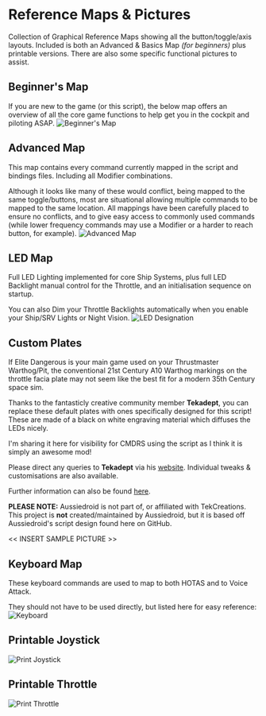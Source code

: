 # Reference Maps & Pictures #

Collection of Graphical Reference Maps showing all the button/toggle/axis layouts. Included is both an Advanced & Basics Map _(for beginners)_ plus printable versions. There are also some specific functional pictures to assist.

## Beginner's Map ##
If you are new to the game (or this script), the below map offers an overview of all the core game functions to help get you in the cockpit and piloting ASAP.
![Beginner's Map](https://github.com/Aussiedroid/AD-EDWarthogEnhancedScript/blob/master/Maps/Beginners-Map.jpg "Beginner's Map (Full)")

## Advanced Map ##
This map contains every command currently mapped in the script and bindings files. Including all Modifier combinations.

Although it looks like many of these would conflict, being mapped to the same toggle/buttons, most are situational allowing multiple commands to be mapped to the same location. All mappings have been carefully placed to ensure no conflicts, and to give easy access to commonly used commands (while lower frequency commands may use a Modifier or a harder to reach button, for example).
![Advanced Map](https://github.com/Aussiedroid/AD-EDWarthogEnhancedScript/blob/master/Maps/Advanced-Map.jpg "Advanced Map (Full)")

## LED Map ##
Full LED Lighting implemented for core Ship Systems, plus full LED Backlight manual control for the Throttle, and an initialisation sequence on startup.

You can also Dim your Throttle Backlights automatically when you enable your Ship/SRV Lights or Night Vision. 
![LED Designation](https://github.com/Aussiedroid/AD-EDWarthogEnhancedScript/blob/master/Maps/LEDs.jpg "Throttle LED Configuration")

## Custom Plates ##
If Elite Dangerous is your main game used on your Thrustmaster Warthog/Pit, the conventional 21st Century A10 Warthog markings on the throttle facia plate may not seem like the best fit for a modern 35th Century space sim. 

Thanks to the fantasticly creative community member __Tekadept__, you can replace these default plates with ones specifically designed for this script! These are made of a black on white engraving material which diffuses the LEDs nicely.

I'm sharing it here for visibility for CMDRS using the script as I think it is simply an awesome mod!

Please direct any queries to __Tekadept__ via his [website](https://www.tekcreations.space/contact-us/ "Contact TekCreations"). Individual tweaks & customisations are also available.

Further information can also be found [here](https://www.tekcreations.space/product/custom-elite-dangerous-plates-warthog/ "Custom Plates for Thrustmaster Warthog Elite Dangerous HOTAS Throttle").

__PLEASE NOTE:__ Aussiedroid is not part of, or affiliated with TekCreations. This project is __not__ created/maintained by Aussiedroid, but it is based off Aussiedroid's script design found here on GitHub. 

<< INSERT SAMPLE PICTURE >>



## Keyboard Map ##
These keyboard commands are used to map to both HOTAS and to Voice Attack.

They should not have to be used directly, but listed here for easy reference:
![Keyboard](https://github.com/Aussiedroid/AD-EDWarthogEnhancedScript/blob/master/Maps/Keyboard.jpg "Keyboard Mappings")

## Printable Joystick ##
![Print Joystick](https://github.com/Aussiedroid/AD-EDWarthogEnhancedScript/blob/master/Maps/Printable-Joystick.jpg "Printable Joystick")

## Printable Throttle ##
![Print Throttle](https://github.com/Aussiedroid/AD-EDWarthogEnhancedScript/blob/master/Maps/Printable-Throttle.jpg "Printable Throttle")
